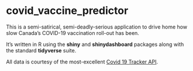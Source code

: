 
<!-- README.md is generated from README.Rmd. Please edit that file -->

# covid\_vaccine\_predictor

<!-- badges: start -->

<!-- badges: end -->

This is a semi-satirical, semi-deadly-serious application to drive home
how slow Canada’s COVID-19 vaccination roll-out has been.

It’s written in R using the **shiny** and **shinydashboard** packages
along with the standard **tidyverse** suite.

All data is courtesy of the most-excellent [Covid 19 Tracker
API](https://api.covid19tracker.ca/docs/1.0/overview).

